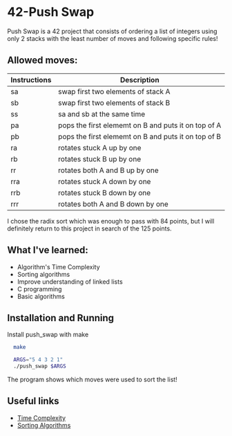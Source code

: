 
# 42-Push Swap

Push Swap is a 42 project that consists of ordering a list of integers using only 2 stacks with the least number of moves and following specific rules!

## Allowed moves:

| Instructions | Description   |
| -------------| ------------- |
| sa           | swap first two elements of stack A |
| sb           | swap first two elements of stack B | 
| ss           | sa and sb at the same time         | 
| pa           | pops the first elememt on B and puts it on top of A | 
| pb           | pops the first elememt on B and puts it on top of B | 
| ra           | rotates stuck A up by one         | 
| rb           | rotates stuck B up by one         | 
| rr           | rotates both A and B up by one    | 
| rra          | rotates stuck A down by one       | 
| rrb          | rotates stuck B down by one       | 
| rrr          | rotates both A and B down by one  | 

I chose the radix sort which was enough to pass with 84 points, but I will definitely return to this project in search of the 125 points.


## What I've learned:
 - Algorithm's Time Complexity
 - Sorting algorithms
 - Improve understanding of linked lists
 - C programming
 - Basic algorithms

## Installation and Running

Install push_swap with make

```bash
  make
```

```bash
  ARGS="5 4 3 2 1"
  ./push_swap $ARGS
```
The program shows which moves were used to sort the list!

## Useful links

- [Time Complexity](https://www.mygreatlearning.com/blog/why-is-time-complexity-essential/)
- [Sorting Algorithms](https://www.geeksforgeeks.org/sorting-algorithms/)


